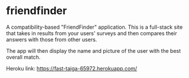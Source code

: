 # friendfinder

A compatibility-based "FriendFinder" application. This is a full-stack site that takes in results from your users' surveys and then compares their answers with those from other users. 

The app will then display the name and picture of the user with the best overall match.

Heroku link:  https://fast-taiga-65972.herokuapp.com/


